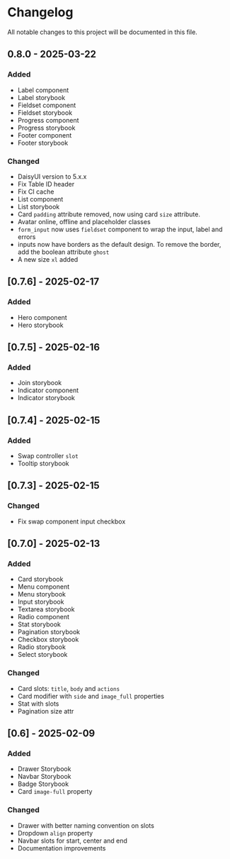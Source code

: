# Changelog

All notable changes to this project will be documented in this file.

## 0.8.0 - 2025-03-22

### Added

- Label component
- Label storybook
- Fieldset component
- Fieldset storybook
- Progress component
- Progress storybook
- Footer component
- Footer storybook

### Changed

- DaisyUI version to 5.x.x
- Fix Table ID header
- Fix CI cache
- List component
- List storybook
- Card `padding` attribute removed, now using card `size` attribute.
- Avatar online, offline and placeholder classes
- `form_input` now uses `fieldset` component to wrap the input, label and errors
- inputs now have borders as the default design. To remove the border, add the boolean attribute `ghost`
- A new size `xl` added

## [0.7.6] - 2025-02-17

### Added

- Hero component
- Hero storybook

## [0.7.5] - 2025-02-16

### Added

- Join storybook
- Indicator component
- Indicator storybook

## [0.7.4] - 2025-02-15

### Added

- Swap controller `slot`
- Tooltip storybook

## [0.7.3] - 2025-02-15

### Changed

- Fix swap component input checkbox

## [0.7.0] - 2025-02-13

### Added

- Card storybook
- Menu component
- Menu storybook
- Input storybook
- Textarea storybook
- Radio component
- Stat storybook
- Pagination storybook
- Checkbox storybook
- Radio storybook
- Select storybook

### Changed

- Card slots: `title`, `body` and `actions`
- Card modifier with `side` and `image_full` properties
- Stat with slots
- Pagination size attr

## [0.6] - 2025-02-09

### Added

- Drawer Storybook
- Navbar Storybook
- Badge Storybook
- Card `image-full` property

### Changed

- Drawer with better naming convention on slots
- Dropdown `align` property
- Navbar slots for start, center and end
- Documentation improvements
